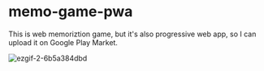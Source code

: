 # memo-game-pwa

This is web memoriztion game, but it's also progressive web app, so I can upload it on Google Play Market.

![ezgif-2-6b5a384dbd](https://github.com/97-ozzy/memo-game/assets/127320788/9c673b67-48c2-4fb5-bcc5-962f6d6eb5f3)
